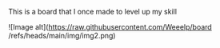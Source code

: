 This is a board that I once made to level up my skill

![Image alt](https://raw.githubusercontent.com/Weeelp/board
/refs/heads/main/img/img2.png)
